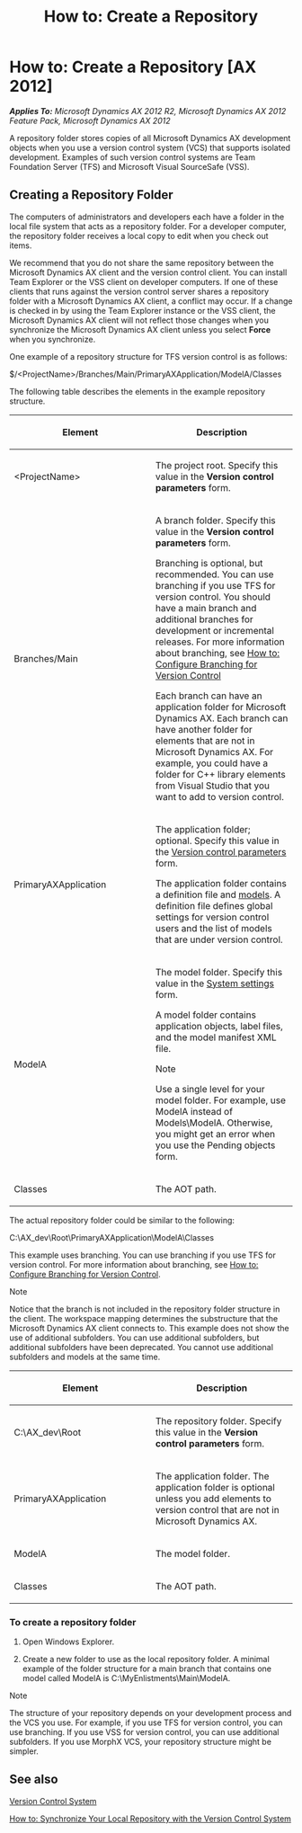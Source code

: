 ﻿---
title: 'How to: Create a Repository'
TOCTitle: 'How to: Create a Repository'
ms:assetid: a5ca1710-8ee0-4667-917b-1a0d6125e1f1
ms:mtpsurl: https://msdn.microsoft.com/en-us/library/Aa851066(v=AX.60)
ms:contentKeyID: 35268155
ms.date: 11/07/2012
mtps_version: v=AX.60
---

# How to: Create a Repository [AX 2012]


_**Applies To:** Microsoft Dynamics AX 2012 R2, Microsoft Dynamics AX 2012 Feature Pack, Microsoft Dynamics AX 2012_

A repository folder stores copies of all Microsoft Dynamics AX development objects when you use a version control system (VCS) that supports isolated development. Examples of such version control systems are Team Foundation Server (TFS) and Microsoft Visual SourceSafe (VSS).

## Creating a Repository Folder

The computers of administrators and developers each have a folder in the local file system that acts as a repository folder. For a developer computer, the repository folder receives a local copy to edit when you check out items.

We recommend that you do not share the same repository between the Microsoft Dynamics AX client and the version control client. You can install Team Explorer or the VSS client on developer computers. If one of these clients that runs against the version control server shares a repository folder with a Microsoft Dynamics AX client, a conflict may occur. If a change is checked in by using the Team Explorer instance or the VSS client, the Microsoft Dynamics AX client will not reflect those changes when you synchronize the Microsoft Dynamics AX client unless you select **Force** when you synchronize.

One example of a repository structure for TFS version control is as follows:

$/\<ProjectName\>/Branches/Main/PrimaryAXApplication/ModelA/Classes

The following table describes the elements in the example repository structure.

<table>
<colgroup>
<col style="width: 50%" />
<col style="width: 50%" />
</colgroup>
<thead>
<tr class="header">
<th><p>Element</p></th>
<th><p>Description</p></th>
</tr>
</thead>
<tbody>
<tr class="odd">
<td><p>&lt;ProjectName&gt;</p></td>
<td><p>The project root. Specify this value in the <strong>Version control parameters</strong> form.</p></td>
</tr>
<tr class="even">
<td><p>Branches/Main</p></td>
<td><p>A branch folder. Specify this value in the <strong>Version control parameters</strong> form.</p>
<p>Branching is optional, but recommended. You can use branching if you use TFS for version control. You should have a main branch and additional branches for development or incremental releases. For more information about branching, see <a href="how-to-configure-branching-for-version-control.md">How to: Configure Branching for Version Control</a></p>
<p>Each branch can have an application folder for Microsoft Dynamics AX. Each branch can have another folder for elements that are not in Microsoft Dynamics AX. For example, you could have a folder for C++ library elements from Visual Studio that you want to add to version control.</p></td>
</tr>
<tr class="odd">
<td><p>PrimaryAXApplication</p></td>
<td><p>The application folder; optional. Specify this value in the <a href="how-to-set-up-local-version-control-parameters-developer.md">Version control parameters</a> form.</p>
<p>The application folder contains a definition file and <a href="working-with-models-in-aot.md">models</a>. A definition file defines global settings for version control users and the list of models that are under version control.</p></td>
</tr>
<tr class="even">
<td><p>ModelA</p></td>
<td><p>The model folder. Specify this value in the <a href="how-to-configure-global-version-control-system-settings-administrator.md">System settings</a> form.</p>
<p>A model folder contains application objects, label files, and the model manifest XML file.</p>

> [!NOTE]
> <P>Use a single level for your model folder. For example, use ModelA instead of Models\ModelA. Otherwise, you might get an error when you use the Pending objects form.</P>


</td>
</tr>
<tr class="odd">
<td><p>Classes</p></td>
<td><p>The AOT path.</p></td>
</tr>
</tbody>
</table>


The actual repository folder could be similar to the following:

C:\\AX\_dev\\Root\\PrimaryAXApplication\\ModelA\\Classes

This example uses branching. You can use branching if you use TFS for version control. For more information about branching, see [How to: Configure Branching for Version Control](how-to-configure-branching-for-version-control.md).


> [!NOTE]
> <P>Notice that the branch is not included in the repository folder structure in the client. The workspace mapping determines the substructure that the Microsoft Dynamics AX client connects to. This example does not show the use of additional subfolders. You can use additional subfolders, but additional subfolders have been deprecated. You cannot use additional subfolders and models at the same time.</P>



<table>
<colgroup>
<col style="width: 50%" />
<col style="width: 50%" />
</colgroup>
<thead>
<tr class="header">
<th><p>Element</p></th>
<th><p>Description</p></th>
</tr>
</thead>
<tbody>
<tr class="odd">
<td><p>C:\AX_dev\Root</p></td>
<td><p>The repository folder. Specify this value in the <strong>Version control parameters</strong> form.</p></td>
</tr>
<tr class="even">
<td><p>PrimaryAXApplication</p></td>
<td><p>The application folder. The application folder is optional unless you add elements to version control that are not in Microsoft Dynamics AX.</p></td>
</tr>
<tr class="odd">
<td><p>ModelA</p></td>
<td><p>The model folder.</p></td>
</tr>
<tr class="even">
<td><p>Classes</p></td>
<td><p>The AOT path.</p></td>
</tr>
</tbody>
</table>


### To create a repository folder

1.  Open Windows Explorer.

2.  Create a new folder to use as the local repository folder. A minimal example of the folder structure for a main branch that contains one model called ModelA is C:\\MyEnlistments\\Main\\ModelA.


> [!NOTE]
> <P>The structure of your repository depends on your development process and the VCS you use. For example, if you use TFS for version control, you can use branching. If you use VSS for version control, you can use additional subfolders. If you use MorphX VCS, your repository structure might be simpler.</P>



## See also

[Version Control System](version-control-system.md)

[How to: Synchronize Your Local Repository with the Version Control System](how-to-synchronize-your-local-repository-with-the-version-control-system.md)

